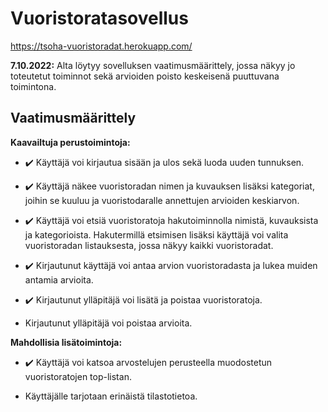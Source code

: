# Vuoristoratasovellus

https://tsoha-vuoristoradat.herokuapp.com/

**7.10.2022:** Alta löytyy sovelluksen vaatimusmäärittely, jossa näkyy jo toteutetut toiminnot sekä arvioiden poisto keskeisenä puuttuvana toimintona.


## Vaatimusmäärittely

**Kaavailtuja perustoimintoja:**

- :heavy_check_mark: Käyttäjä voi kirjautua sisään ja ulos sekä luoda uuden tunnuksen.

- :heavy_check_mark: Käyttäjä näkee vuoristoradan nimen ja kuvauksen lisäksi kategoriat, joihin se kuuluu ja vuoristodaralle annettujen arvioiden keskiarvon.

- :heavy_check_mark: Käyttäjä voi etsiä vuoristoratoja hakutoiminnolla nimistä, kuvauksista ja kategorioista. Hakutermillä etsimisen lisäksi käyttäjä voi valita vuoristoradan listauksesta, jossa näkyy kaikki vuoristoradat.

- :heavy_check_mark: Kirjautunut käyttäjä voi antaa arvion vuoristoradasta ja lukea muiden antamia arvioita.

- :heavy_check_mark: Kirjautunut ylläpitäjä voi lisätä ja poistaa vuoristoratoja.

- Kirjautunut ylläpitäjä voi poistaa arvioita.


**Mahdollisia lisätoimintoja:**

- :heavy_check_mark: Käyttäjä voi katsoa arvostelujen perusteella muodostetun vuoristoratojen top-listan.

- Käyttäjälle tarjotaan erinäistä tilastotietoa.